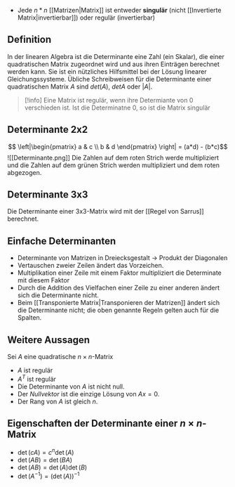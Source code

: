 - Jede $n*n$ [[Matrizen|Matrix]] ist entweder **singulär** (nicht [[Invertierte Matrix|invertierbar]]) oder regulär (invertierbar)

## Definition
In der linearen Algebra ist die Determinante eine Zahl (ein Skalar), die einer quadratischen Matrix zugeordnet wird und aus ihren Einträgen berechnet werden kann. Sie ist ein nützliches Hilfsmittel bei der Lösung linearer Gleichungssysteme. Übliche Schreibweisen für die Determinante einer quadratischen Matrix $A$ sind $det(A)$, $detA$ oder $|A|$.

>[!info]
>Eine Matrix ist regulär, wenn ihre Determiante von 0 verschieden ist.
>Ist die Determinatne 0, so ist die Matrix singulär


## Determinante 2x2
$$ \left|\begin{pmatrix}
a & c \\
b & d
\end{pmatrix} \right| = (a*d) - (b*c)$$
![[Determinante.png]]
Die Zahlen auf dem roten Strich werde multipliziert und die Zahlen auf dem grünen Strich werden multipliziert und dem roten abgezogen.

## Determinante 3x3
Die Determinante einer 3x3-Matrix wird mit der [[Regel von Sarrus]] berechnet.


## Einfache Determinanten
* Determinante von Matrizen in Dreiecksgestalt -> Produkt der Diagonalen
* Vertauschen zweier Zeilen ändert das Vorzeichen.
* Multiplikation einer Zeile mit einem Faktor multipliziert die Determinate mit diesem Faktor
* Durch die Addition des Vielfachen einer Zeile zu einer anderen ändert sich die Determinante nicht.
* Beim [[Transponierte Matrix|Transponieren der Matrizen]] ändert sich die Determinante nicht; die oben genannte Regeln gelten auch für die Spalten.

## Weitere Aussagen
Sei $A$ eine quadratische $n \times n$-Matrix
* $A$ ist regulär
* $A^T$ ist regulär
* Die Determinante von $A$ ist nicht null.
* Der *Nullvektor* ist die einzige Lösung von $Ax=0$.
* Der Rang von $A$ ist gleich $n$.

## Eigenschaften der Determinante einer $n \times n$-Matrix
- $\operatorname{det}(cA) = c^n \operatorname{det}(A)$
- $\operatorname{det}(AB) =\operatorname{det}(BA)$
- $\operatorname{det}(AB) = \operatorname{det}(A)\operatorname{det}(B)$
- $\operatorname{det}(A^{-1}) = (\operatorname{det}(A))^{-1}$
